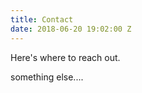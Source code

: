 ```yaml
---
title: Contact
date: 2018-06-20 19:02:00 Z
---
```


Here's where to reach out.

something else.... 
